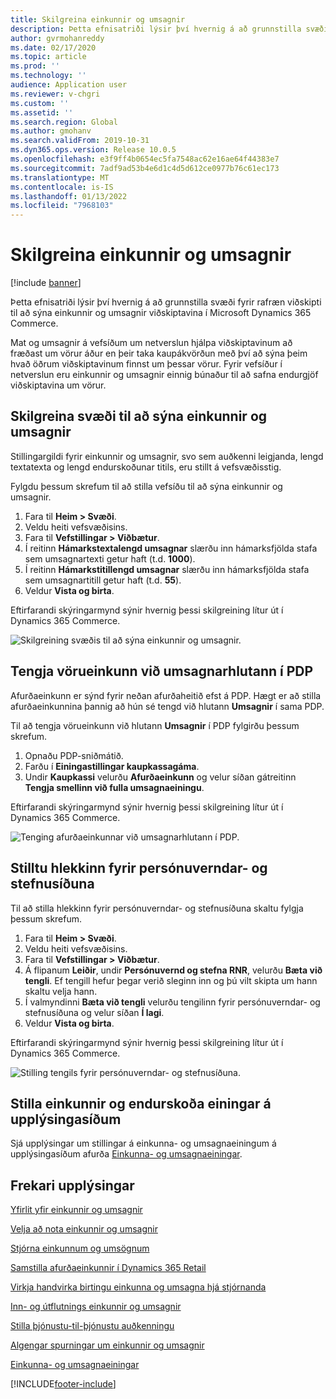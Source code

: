 ```yaml
---
title: Skilgreina einkunnir og umsagnir
description: Þetta efnisatriði lýsir því hvernig á að grunnstilla svæði fyrir rafræn viðskipti til að sýna einkunnir og umsagnir viðskiptavina í Microsoft Dynamics 365 Commerce.
author: gvrmohanreddy
ms.date: 02/17/2020
ms.topic: article
ms.prod: ''
ms.technology: ''
audience: Application user
ms.reviewer: v-chgri
ms.custom: ''
ms.assetid: ''
ms.search.region: Global
ms.author: gmohanv
ms.search.validFrom: 2019-10-31
ms.dyn365.ops.version: Release 10.0.5
ms.openlocfilehash: e3f9ff4b0654ec5fa7548ac62e16ae64f44383e7
ms.sourcegitcommit: 7adf9ad53b4e6d1c4d5d612ce0977b76c61ec173
ms.translationtype: MT
ms.contentlocale: is-IS
ms.lasthandoff: 01/13/2022
ms.locfileid: "7968103"
---
```

# <a name="configure-ratings-and-reviews"></a>Skilgreina einkunnir og umsagnir

[!include [banner](includes/banner.md)]

Þetta efnisatriði lýsir því hvernig á að grunnstilla svæði fyrir rafræn viðskipti til að sýna einkunnir og umsagnir viðskiptavina í Microsoft Dynamics 365 Commerce.

Mat og umsagnir á vefsíðum um netverslun hjálpa viðskiptavinum að fræðast um vörur áður en þeir taka kaupákvörðun með því að sýna þeim hvað öðrum viðskiptavinum finnst um þessar vörur. Fyrir vefsíður í netverslun eru einkunnir og umsagnir einnig búnaður til að safna endurgjöf viðskiptavina um vörur. 

## <a name="configure-a-site-to-show-ratings-and-reviews"></a>Skilgreina svæði til að sýna einkunnir og umsagnir

Stillingargildi fyrir einkunnir og umsagnir, svo sem auðkenni leigjanda, lengd textatexta og lengd endurskoðunar titils, eru stillt á vefsvæðisstig. 

Fylgdu þessum skrefum til að stilla vefsíðu til að sýna einkunnir og umsagnir. 

1. Fara til **Heim \> Svæði**.
1. Veldu heiti vefsvæðisins. 
1. Fara til **Vefstillingar \> Viðbætur**. 
1. Í reitinn **Hámarkstextalengd umsagnar** slærðu inn hámarksfjölda stafa sem umsagnartexti getur haft (t.d. **1000**). 
1. Í reitinn **Hámarkstitillengd umsagnar** slærðu inn hámarksfjölda stafa sem umsagnartitill getur haft (t.d. **55**). 
1. Veldur **Vista og birta**. 

Eftirfarandi skýringarmynd sýnir hvernig þessi skilgreining lítur út í Dynamics 365 Commerce.

![Skilgreining svæðis til að sýna einkunnir og umsagnir.](media/rnr-eCommerce-site-appsettings.png)

## <a name="link-a-product-rating-to-the-reviews-section-of-a-pdp"></a>Tengja vörueinkunn við umsagnarhlutann í PDP

Afurðaeinkunn er sýnd fyrir neðan afurðaheitið efst á PDP. Hægt er að stilla afurðaeinkunnina þannig að hún sé tengd við hlutann **Umsagnir** í sama PDP. 

Til að tengja vörueinkunn við hlutann **Umsagnir** í PDP fylgirðu þessum skrefum.

1. Opnaðu PDP-sniðmátið. 
1. Farðu í **Einingastillingar kaupkassagáma**.
1. Undir **Kaupkassi** velurðu **Afurðaeinkunn** og velur síðan gátreitinn **Tengja smellinn við fulla umsagnaeiningu**.

Eftirfarandi skýringarmynd sýnir hvernig þessi skilgreining lítur út í Dynamics 365 Commerce.

![Tenging afurðaeinkunnar við umsagnarhlutann í PDP.](media/rnr-eCommerce-buy-box-rating-summary.png)

## <a name="configure-the-link-for-the-privacy-and-policy-page"></a>Stilltu hlekkinn fyrir persónuverndar- og stefnusíðuna

Til að stilla hlekkinn fyrir persónuverndar- og stefnusíðuna skaltu fylgja þessum skrefum.

1. Fara til **Heim \> Svæði**.
1. Veldu heiti vefsvæðisins. 
1. Fara til **Vefstillingar \> Viðbætur**.
1. Á flipanum **Leiðir**, undir **Persónuvernd og stefna RNR**, velurðu **Bæta við tengli**. Ef tengill hefur þegar verið sleginn inn og þú vilt skipta um hann skaltu velja hann. 
1. Í valmyndinni **Bæta við tengli** velurðu tengilinn fyrir persónuverndar- og stefnusíðuna og velur síðan **Í lagi**. 
1. Veldur **Vista og birta**. 

Eftirfarandi skýringarmynd sýnir hvernig þessi skilgreining lítur út í Dynamics 365 Commerce.

![Stilling tengils fyrir persónuverndar- og stefnusíðuna.](media/rnr-eCommerce-rnr-privacy-policy-link.png)

## <a name="configure-ratings-and-reviews-modules-on-product-details-pages"></a>Stilla einkunnir og endurskoða einingar á upplýsingasíðum

Sjá upplýsingar um stillingar á einkunna- og umsagnaeiningum á upplýsingasíðum afurða [Einkunna- og umsagnaeiningar](ratings-reviews-modules.md).

## <a name="additional-resources"></a>Frekari upplýsingar

[Yfirlit yfir einkunnir og umsagnir](ratings-reviews-overview.md)

[Velja að nota einkunnir og umsagnir](opt-in-ratings-reviews.md)

[Stjórna einkunnum og umsögnum](manage-reviews.md)

[Samstilla afurðaeinkunnir í Dynamics 365 Retail](sync-product-ratings.md)

[Virkja handvirka birtingu einkunna og umsagna hjá stjórnanda](manual-publish-rating-reviews.md)

[Inn- og útflutnings einkunnir og umsagnir](import-export-reviews.md)

[Stilla þjónustu-til-þjónustu auðkenningu](service-to-service-auth.md)

[Algengar spurningar um einkunnir og umsagnir](ratings-reviews-faq.md)

[Einkunna- og umsagnaeiningar](ratings-reviews-modules.md)


[!INCLUDE[footer-include](../includes/footer-banner.md)]
